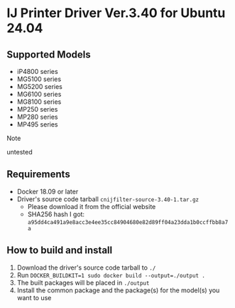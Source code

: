 # IJ Printer Driver Ver.3.40 for Ubuntu 24.04

## Supported Models
- iP4800 series
- MG5100 series
- MG5200 series
- MG6100 series
- MG8100 series
- MP250 series
- MP280 series
- MP495 series

> [!NOTE]
> untested

## Requirements
- Docker 18.09 or later
- Driver's source code tarball `cnijfilter-source-3.40-1.tar.gz`
    - Please download it from the official website
    - SHA256 hash I got: `a95dd4ca491a9e8acc3e4ee35cc84904680e82d89ff04a23dda1b0ccffbb8a7a`

## How to build and install
1. Download the driver's source code tarball to `./`
1. Run `DOCKER_BUILDKIT=1 sudo docker build --output=./output .`
1. The built packages will be placed in `./output`
1. Install the common package and the package(s) for the model(s) you want to use
